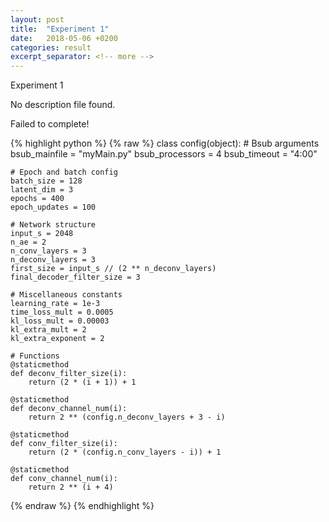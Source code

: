 ```yaml
---
layout: post
title:  "Experiment 1"
date:   2018-05-06 +0200
categories: result
excerpt_separator: <!-- more -->
---
```

<!-- more -->

Experiment 1

No description file found.

Failed to complete!


{% highlight python %}
{% raw %}
class config(object):
	# Bsub arguments
	bsub_mainfile = "myMain.py"
	bsub_processors = 4
	bsub_timeout = "4:00"

	# Epoch and batch config
	batch_size = 128 
	latent_dim = 3
	epochs = 400
	epoch_updates = 100

	# Network structure
	input_s = 2048
	n_ae = 2
	n_conv_layers = 3
	n_deconv_layers = 3
	first_size = input_s // (2 ** n_deconv_layers)
	final_decoder_filter_size = 3

	# Miscellaneous constants
	learning_rate = 1e-3
	time_loss_mult = 0.0005
	kl_loss_mult = 0.00003
	kl_extra_mult = 2
	kl_extra_exponent = 2

	# Functions
	@staticmethod
	def deconv_filter_size(i):
		return (2 * (i + 1)) + 1

	@staticmethod
	def deconv_channel_num(i):
		return 2 ** (config.n_deconv_layers + 3 - i)

	@staticmethod
	def conv_filter_size(i):
		return (2 * (config.n_conv_layers - i)) + 1

	@staticmethod
	def conv_channel_num(i):
		return 2 ** (i + 4)

{% endraw %}
{% endhighlight %}
